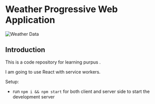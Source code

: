 # Weather Progressive Web Application
![Weather Data](https://i.imgur.com/3csowzj.png)


## Introduction
This is a code repository for learning purpus . 

I am going to use React with service workers.

Setup:
- run ```npm i && npm start``` for both client and server side to start the development server
